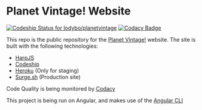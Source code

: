 # Planet Vintage! Website
[ ![Codeship Status for lodybo/planetvintage](https://codeship.com/projects/39cd6600-2c92-0134-d8b4-2a45120acafc/status?branch=master)](https://codeship.com/projects/163420)
[![Codacy Badge](https://api.codacy.com/project/badge/Grade/5777d25efe2a40ee8236207ef9467d87)](https://www.codacy.com/app/lodybo-projects/planetvintage?utm_source=github.com&amp;utm_medium=referral&amp;utm_content=lodybo/planetvintage&amp;utm_campaign=Badge_Grade)

This repo is the public repository for the [Planet Vintage!](http://www.planetvintage.rocks) website.
The site is built with the following technologies:
* [HarpJS](http://www.haprjs.com)
* [Codeship](http://www.codeship.com)
* [Heroku](http://www.heroku.com) (Only for staging)
* [Surge.sh](http://www.surge.sh) (Production site)

Code Quality is being monitored by [Codacy](https://www.codacy.com/app/lodybo-projects/planetvintage)

This project is being run on Angular, and makes use of the [Angular CLI](cli-README)